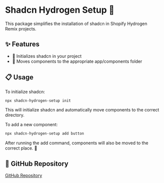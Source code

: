 # Shadcn Hydrogen Setup 🚀

This package simplifies the installation of shadcn in Shopify Hydrogen Remix projects.

## ✨ Features
- 🔧 Initializes shadcn in your project
- 📂 Moves components to the appropriate app/components folder

## 📋 Usage

To initialize shadcn:

```sh
npx shadcn-hydrogen-setup init
```

This will initialize shadcn and automatically move components to the correct directory.

To add a new component:

```sh
npx shadcn-hydrogen-setup add button
```

After running the add command, components will also be moved to the correct place. 🎉

## 🔗 GitHub Repository
[GitHub Repository](https://github.com/prodBirdy/shadcn-hydrogen-setup)